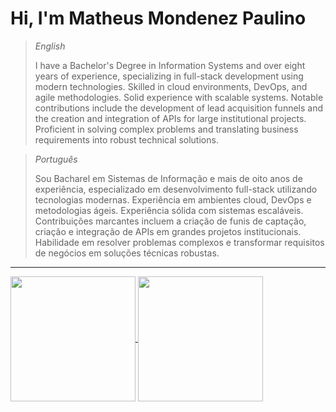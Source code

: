 # Hi, I'm Matheus Mondenez Paulino

> *English*
>
> I have a Bachelor's Degree in Information Systems and over eight years of experience, specializing in full-stack development using modern technologies. Skilled in cloud environments, DevOps, and agile methodologies. Solid experience with scalable systems. Notable contributions include the development of lead acquisition funnels and the creation and integration of APIs for large institutional projects. Proficient in solving complex problems and translating business requirements into robust technical solutions.

> *Português*
>
> Sou Bacharel em Sistemas de Informação e mais de oito anos de experiência, especializado em desenvolvimento full-stack utilizando tecnologias modernas. Experiência em ambientes cloud, DevOps e metodologias ágeis. Experiência sólida com sistemas escaláveis. Contribuições marcantes incluem a criação de funis de captação, criação e integração de APIs em grandes projetos institucionais. Habilidade em resolver problemas complexos e transformar requisitos de negócios em soluções técnicas robustas.

---

<div>
  <a href="https://github.com/matheusmondenez/github-readme-stats">
    <img height=200 align="center" src="https://github-readme-stats.vercel.app/api?username=matheusmondenez&show_icons=true" />
  </a>
  <a href="https://github.com/matheusmondenez/convoychat">
    <img height=200 align="center" src="https://github-readme-stats.vercel.app/api/top-langs?username=matheusmondenez&layout=compact&langs_count=8&card_width=320" />
  </a> 
</div>

##
